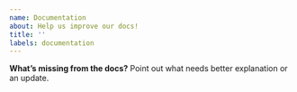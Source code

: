```yaml
---
name: Documentation
about: Help us improve our docs!
title: ''
labels: documentation
---
```


**What’s missing from the docs?**
Point out what needs better explanation or an update.
